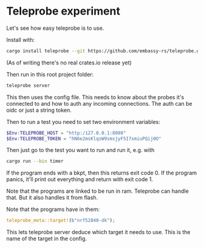 # Teleprobe experiment

Let's see how easy teleprobe is to use.

Install with:

```sh
cargo install teleprobe --git https://github.com/embassy-rs/teleprobe.git
```
(As of writing there's no real crates.io release yet)

Then run in this root project folder:

```sh
teleprobe server
```

This then uses the config file. This needs to know about the probes it's connected to and how to auth any incoming
connections.
The auth can be oidc or just a string token.

Then to run a test you need to set two environment variables:

```ps1
$Env:TELEPROBE_HOST = "http:/127.0.0.1:8080"
$Env:TELEPROBE_TOKEN = "hN6e2msKlqsW9smsjyF5I7xmiuPQij0O"
```

Then just go to the test you want to run and run it, e.g. with

```sh
cargo run --bin timer
```

If the program ends with a bkpt, then this returns exit code 0.
If the program panics, it'll print out everything and return with exit code 1.

Note that the programs are linked to be run in ram. Teleprobe can handle that.
But it also handles it from flash.

Note that the programs have in them:
```rust
teleprobe_meta::target!(b"nrf52840-dk");
```

This lets teleprobe server deduce which target it needs to use.
This is the name of the target in the config.
